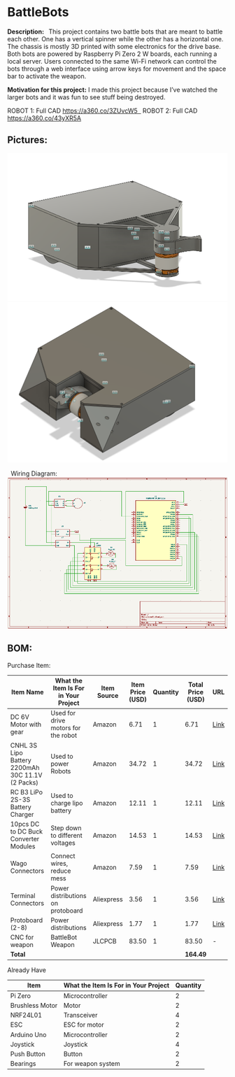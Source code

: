 # BattleBots

**Description:  ** This project contains two battle bots that are meant to battle each other. One has a vertical spinner while the other has a horizontal one. The chassis is mostly 3D printed with some electronics for the drive base. Both bots are powered by Raspberry Pi Zero 2 W boards, each running a local server. Users connected to the same Wi-Fi network can control the bots through a web interface using arrow keys for movement and the space bar to activate the weapon.

**Motivation for this project:** I made this project because I’ve watched the larger bots and it was fun to see stuff being destroyed.  

ROBOT 1: Full CAD https://a360.co/3ZUvcW5  
ROBOT 2: Full CAD https://a360.co/43yXR5A

## Pictures:
![High Level Schematic](Images/CAD/Full_Cad_1.1.png)
![High Level Schematic](Images/CAD/Full_Cad_2.png)

  Wiring Diagram: 
![High Level Schematic](Images/Schematic/update_schematic.png)

## BOM:

Purchase Item:

| Item Name | What the Item Is For in Your Project | Item Source | Item Price (USD) | Quantity | Total Price (USD) | URL |
|-----------|---------------------------------------|-------------|------------------|----------|--------------------|-----|
| DC 6V Motor with gear | Used for drive motors for the robot | Amazon | 6.71 | 1 | 6.71 | [Link](https://www.aliexpress.com/item/1005005847467025.html?spm=a2g0o.detail.pcDetailTopMoreOtherSeller.1.3dcfHJvKHJvKyd&gps-id=pcDetailTopMoreOtherSeller...) |
| CNHL 3S Lipo Battery 2200mAh 30C 11.1V (2 Packs) | Used to power Robots | Amazon | 34.72 | 1 | 34.72 | [Link](https://www.amazon.ca/CNHL-Battery-Airplane-Helicopter-Quadcopte/dp/B0B6N7BTVN/) |
| RC B3 LiPo 2S-3S Battery Charger | Used to charge lipo battery | Amazon | 12.11 | 1 | 12.11 | [Link](https://www.amazon.ca/Battery-Balancer-Charger-7-4-11-1V-Compact/dp/B06XR87987/) |
| 10pcs DC to DC Buck Converter Modules | Step down to different voltages | Amazon | 14.53 | 1 | 14.53 | [Link](https://www.amazon.ca/Podazz-Efficiency-Regulator-stabilization-Converter/dp/B0CTH5Q2KT/) |
| Wago Connectors | Connect wires, reduce mess | Amazon | 7.59 | 1 | 7.59 | [Link](https://www.amazon.ca/WAGO-221-412-Lever-Nuts-2-Conductor-Connectors/dp/B07W4RQ6R6/) |
| Terminal Connectors | Power distributions on protoboard | Aliexpress | 3.56 | 1 | 3.56 | [Link](https://www.aliexpress.com/item/1005006642865467.html) |
| Protoboard (2-8) | Power distributions | Aliexpress | 1.77 | 1 | 1.77 | [Link](https://www.aliexpress.com/item/1005006829112244.html) |
| CNC for weapon | BattleBot Weapon | JLCPCB | 83.50 | 1 | 83.50 | - |
| **Total** | | | | | **164.49** | |

Already Have

| Item | What the Item Is For in Your Project | Quantity |
|------|--------------------------------------|----------|
| Pi Zero | Microcontroller | 2 |
| Brushless Motor | Motor | 2 |
| NRF24L01 | Transceiver | 4 |
| ESC | ESC for motor | 2 |
| Arduino Uno | Microcontroller | 2 |
| Joystick | Joystick | 4 |
| Push Button | Button | 2 |
| Bearings | For weapon system | 2 |




